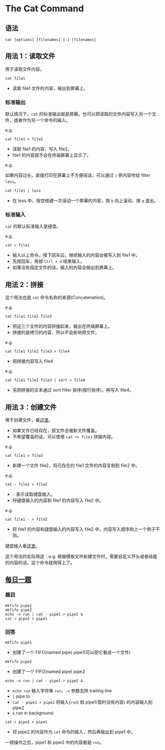 # The Cat Command

## 语法

```shell
cat [options] [filenames] [-] [filenames]
```

## 用法 1：读取文件

用于读取文件内容。

```shell
cat file1
```

-   读取 file1 文件的内容，输出到屏幕上。

### 标准输出

默认情况下，`cat` 的标准输出就是屏幕。也可以把读取的文件内容写入另一个文件，或者作为另一个命令的输入。

e.g.

```shell
cat file1 > file2
```

-   读取 file1 的内容，写入 file2。
-   file1 的内容就不会在终端屏幕上显示了。

e.g.

如果内容过长，直接打印在屏幕上不方便阅读，可以通过 `|` 把内容传给 filter `less`。

```shell
cat file1 | less
```

-   在 less 中，按空格键一次滚动一个屏幕的内容，按 `b` 向上滚动，按 `q` 退出。

### 标准输入

`cat` 的默认标准输入是键盘。

e.g.

```shell
cat > file1
```

-   输入以上命令，按下回车后，继续输入的内容会被写入到 file1 中。
-   先按回车，再按 `Ctrl + d` 结束输入。
-   如果没有指定文件的话，输入的内容会输出到屏幕上。

## 用法 2：拼接

这个用法也是 `cat` 命令名称的来源(Concatenation)。

e.g.

```shell
cat file1 file2 file3
```

-   把这三个文件的内容拼接起来，输出在终端屏幕上。
-   拼接的是拷贝的内容，所以不会影响原文件。

e.g.

```shell
cat file1 file2 file3 > file4
```

-   把拼接内容写入 file4

e.g.

```shell
cat file1 file2 file3 | sort > file4
```

-   先把拼接的文本通过 sort filter 排序(按行排序)，再写入 file4。

## 用法 3：创建文件

用于创建文件，看[这里](#标准输入)。

-   如果文件已经存在，原文件会被新文件覆盖。
-   不希望覆盖的话，可以使用 `cat >> file1` 拼接内容。

e.g.

```shell
cat file1 > file2
```

-   新建一个文件 file2，将已存在的 file1 文件的内容复制到 file2 中。

e.g.

```shell
cat - file1 > file2
```

-   `-` 表示读取键盘输入。
-   将键盘输入的内容和 file1 的内容写入 file2 中。

e.g.

```shell
cat file1 - > file2
```

-   将 file1 的内容和键盘输入的内容写入 file2 中，内容写入顺序和上一个例子不同。

键盘输入看[这里](#标准输入)。

这个用法的实际用途：e.g. 根据模板文件新建文件时，需要自定义开头或者结尾的内容的话，这个命令就用得上了。

## [每日一题](https://github.com/azl397985856/fe-interview/issues/151)

### 题目

```shell
mkfifo pipe1
mkfifo pipe2
echo -n run | cat - pipe1 > pipe2 &
cat < pipe2 > pipe1
```

### 回答

```shell
mkfifo pipe1
```

-   创建了一个 FIFO(named pipe) pipe1(可以把它看成一个文件)

```shell
mkfifo pipe2
```

-   创建了一个 FIFO(named pipe) pipe2

```shell
echo -n run | cat - pipe1 > pipe2 &
```

-   `echo run` 输入字符串 `run`，`-n` 参数去除 trailing line
-   `|` pipe to
-   `cat - pipe1 > pipe2` 将输入(`run`) 和 pipe1(暂时没有内容) 的内容输入到 pipe2
-   `&` run in background

```shell
cat < pipe2 > pipe1
```

-   将 pipe2 的内容作为 `cat` 命令的输入，然后再输出到 pipe1 中。

一顿操作之后，pipe1 和 pipe2 中的内容都是 `run`。
